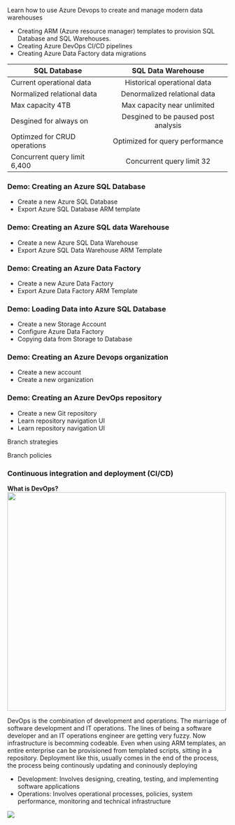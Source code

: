 <p> Learn how to use Azure Devops to create and manage modern data warehouses </p>

<ul>
 <li> Creating ARM (Azure resource manager) templates to provision SQL Database and SQL Warehouses. </li>
 <li> Creating Azure DevOps CI/CD pipelines </li>
 <li> Creating Azure Data Factory data migrations </li>
 </ul>
 

 | SQL Database      | SQL Data Warehouse       |
| ------------- |:-------------:|
| Current operational data  | Historical operational data |
| Normalized relational data    | Denormalized relational data     |
| Max capacity 4TB | Max capacity near unlimited       |
| Desgined for always on  | Desgined to be paused post analysis        |
| Optimzed for CRUD operations   | Optimized for query performance      |
| Concurrent query limit 6,400 |Concurrent query limit 32|  
 
 
<h3> Demo: Creating an Azure SQL Database </h3>
<ul>
 <li> Create a new Azure SQL Database </li>
 <li> Export Azure SQL Database ARM template </li>
 </ul>
 
 <h3> Demo: Creating an Azure SQL data Warehouse </h3>
 <ul>
 <li> Create a new Azure SQL Data Warehouse </li>
 <li> Export Azure SQL Data Warehouse ARM Template </li>
 </ul>
 
 <h3> Demo: Creating an Azure Data Factory </h3>
 <ul>
 <li> Create a new Azure Data Factory </li>
 <li> Export Azure Data Factory ARM Template </li>
 </ul>
 
 
 <h3> Demo: Loading Data into Azure SQL Database </h3>
 <ul> 
 <li> Create a new Storage Account  </li>
 <li> Configure Azure Data Factory </li>
 <li> Copying data from Storage to Database </li>
 </ul>
 
 <h3> Demo: Creating an Azure Devops organization </h3>
 <ul>
 <li> Create a new account </li>
 <li> Create a new organization </li>
 </ul>
 
 <h3> Demo: Creating an Azure DevOps repository </h3>
 <ul>
 <li> Create a new Git repository </li>
 <li> Learn repository navigation UI </li>
 <li> Learn repository navigation UI </li>
 </ul>
 
 <p> Branch strategies</p>
 
 <p> Branch policies </p>
 
 <h3> Continuous integration and deployment (CI/CD) </h3>
 <b> What is DevOps? </b>
 
 <img src="https://miro.medium.com/max/3964/1*AwvDJDfErlD34ox2QpwGoA.png" width="500">
 
 
 <p> DevOps is the combination of development and operations. The marriage of software development and IT operations. The lines of being a software developer and an IT operations engineer are getting very fuzzy. Now infrastructure is becomming codeable. Even when using ARM templates, an entire enterprise can be provisioned from templated scripts, sitting in a repository. Deployment like this, usually comes in the end of the process, the process being continously updating and coninously deploying </p>     </p>
 <ul> 
 <li> Development: Involves designing, creating, testing, and implementing software applications </li>
 <li> Operations: Involves operational processes, policies, system performance, monitoring and technical infrastructure </li>
 </ul>
 
 <img src="https://cloudandmobileblogcom.files.wordpress.com/2018/07/devops.jpg?w=833">
